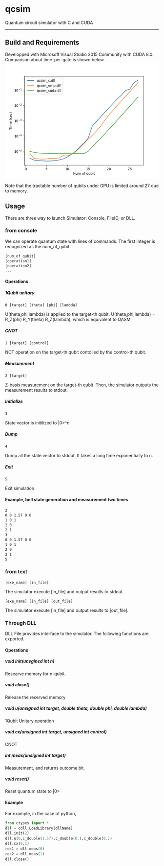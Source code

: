 # qcsim
Quantum circuit simulator with C and CUDA

---

## Build and Requirements

Developped with Microsoft Visual Studio 2015 Community with CUDA 8.0.
Comparison about time-per-gate is shown below.
![speed_compare](./stat.png)

Note that the tractable number of qubits under GPU is limited around 27 due to memory.

## Usage

There are three way to launch Simulator: Console, FileIO, or DLL.

### from console

We can operate quantum state with lines of commands.
The first integer is recognized as the num_of_qubit.
```
[num_of_qubit]
[operation1]
[operation2]
...
```

#### Operations
##### 1Qubit unitary
```
0 [target] [theta] [phi] [lambda]
```
U(theta,phi,lambda) is applied to the target-th qubit.
U(theta,phi,lambda) = R_Z(phi) R_Y(theta) R_Z(lambda), which is equivalent to QASM.

##### CNOT
```
1 [target] [control]
```
NOT operation on the target-th qubit contolled by the control-th qubit.

##### Measurement
```
2 [target]
```
Z-basis measurement on the target-th qubit.
Then, the simulator outputs the measurement results to stdout.

##### Initialize
```
3
```
State vector is initilized to |0>^n

##### Dump
```
4
```
Dump all the state vector to stdout.
It takes a long time exponentially to n.

##### Exit
```
5
```
Exit simulation.

#### Example, bell state generation and measurement two times

```
2
0 0 1.57 0 0
1 0 1
2 0
2 1
3
0 0 1.57 0 0
1 0 1
2 0
2 1
5
```


### from text

```
[exe_name] [in_file]
```
The simulator execute [in_file] and output results to stdout.

```
[exe_name] [in_file] [out_file]
```
The simulator execute [in_file] and output results to [out_file].

### Through DLL

DLL File provides interface to the simulator.
The following functions are exported.

#### Operations

##### void init(unsgined int n)
Researve memory for n-qubit.

##### void close()
Release the reserved memory

##### void u(unsigned int target, double theta, double phi, double lambda)
1Qubit Unitary operation

##### void cx(unsigned int target, unsigned int control)
CNOT

##### int meas(unsigned int target)
Measurement, and returns outcome bit.

##### void reset()
Reset quantum state to |0>

#### Example
For example, in the case of python,
```python
from ctypes import *
dll = cdll.LoadLibrary(dllName)
dll.init(2)
dll.u(0,c_double(1.57),c_double(0.),c_double(0.))
dll.cx(0,1)
res1 = dll.meas(0)
res2 = dll.meas(1)
dll.close()
```
